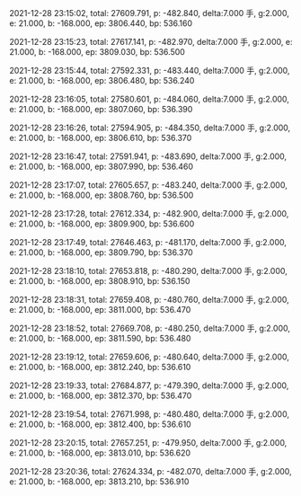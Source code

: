 2021-12-28 23:15:02, total: 27609.791, p: -482.840, delta:7.000 手, g:2.000, e: 21.000, b: -168.000, ep: 3806.440, bp: 536.160

2021-12-28 23:15:23, total: 27617.141, p: -482.970, delta:7.000 手, g:2.000, e: 21.000, b: -168.000, ep: 3809.030, bp: 536.500

2021-12-28 23:15:44, total: 27592.331, p: -483.440, delta:7.000 手, g:2.000, e: 21.000, b: -168.000, ep: 3806.480, bp: 536.240

2021-12-28 23:16:05, total: 27580.601, p: -484.060, delta:7.000 手, g:2.000, e: 21.000, b: -168.000, ep: 3807.060, bp: 536.390

2021-12-28 23:16:26, total: 27594.905, p: -484.350, delta:7.000 手, g:2.000, e: 21.000, b: -168.000, ep: 3806.610, bp: 536.370

2021-12-28 23:16:47, total: 27591.941, p: -483.690, delta:7.000 手, g:2.000, e: 21.000, b: -168.000, ep: 3807.990, bp: 536.460

2021-12-28 23:17:07, total: 27605.657, p: -483.240, delta:7.000 手, g:2.000, e: 21.000, b: -168.000, ep: 3808.760, bp: 536.500

2021-12-28 23:17:28, total: 27612.334, p: -482.900, delta:7.000 手, g:2.000, e: 21.000, b: -168.000, ep: 3809.900, bp: 536.600

2021-12-28 23:17:49, total: 27646.463, p: -481.170, delta:7.000 手, g:2.000, e: 21.000, b: -168.000, ep: 3809.790, bp: 536.370

2021-12-28 23:18:10, total: 27653.818, p: -480.290, delta:7.000 手, g:2.000, e: 21.000, b: -168.000, ep: 3808.910, bp: 536.150

2021-12-28 23:18:31, total: 27659.408, p: -480.760, delta:7.000 手, g:2.000, e: 21.000, b: -168.000, ep: 3811.000, bp: 536.470

2021-12-28 23:18:52, total: 27669.708, p: -480.250, delta:7.000 手, g:2.000, e: 21.000, b: -168.000, ep: 3811.590, bp: 536.480

2021-12-28 23:19:12, total: 27659.606, p: -480.640, delta:7.000 手, g:2.000, e: 21.000, b: -168.000, ep: 3812.240, bp: 536.610

2021-12-28 23:19:33, total: 27684.877, p: -479.390, delta:7.000 手, g:2.000, e: 21.000, b: -168.000, ep: 3812.370, bp: 536.470

2021-12-28 23:19:54, total: 27671.998, p: -480.480, delta:7.000 手, g:2.000, e: 21.000, b: -168.000, ep: 3812.400, bp: 536.610

2021-12-28 23:20:15, total: 27657.251, p: -479.950, delta:7.000 手, g:2.000, e: 21.000, b: -168.000, ep: 3813.010, bp: 536.620

2021-12-28 23:20:36, total: 27624.334, p: -482.070, delta:7.000 手, g:2.000, e: 21.000, b: -168.000, ep: 3813.210, bp: 536.910